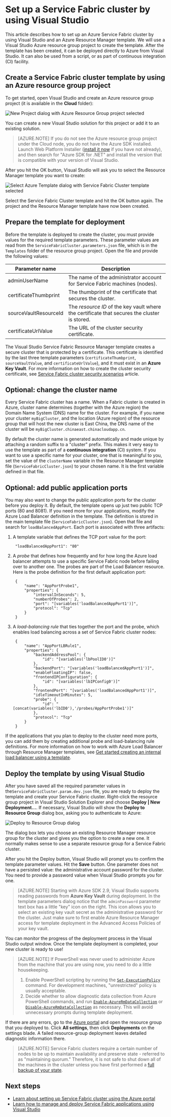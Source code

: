 <properties
   pageTitle="Setting up a Service Fabric cluster using Visual Studio | Azure"
   description="Describes how to set up a Service Fabric cluster by using Azure Resource Manager template created by an Azure Resource Group project in Visual Studio"
   services="service-fabric"
   documentationCenter=".net"
   authors="karolz-ms"
   manager="adegeo"
   editor=""/>

<tags
   ms.service="service-fabric"
   ms.devlang="dotNet"
   ms.topic="article"
   ms.tgt_pltfrm="NA"
   ms.workload="NA"
   ms.date="10/06/2016"
   ms.author="karolz@microsoft.com"/>

# Set up a Service Fabric cluster by using Visual Studio
This article describes how to set up an Azure Service Fabric cluster by using Visual Studio and an Azure Resource Manager template. We will use a Visual Studio Azure resource group project to create the template. After the template has been created, it can be deployed directly to Azure from Visual Studio. It can also be used from a script, or as part of continuous integration (CI) facility.

## Create a Service Fabric cluster template by using an Azure resource group project
To get started, open Visual Studio and create an Azure resource group project (it is available in the **Cloud** folder):

![New Project dialog with Azure Resource Group project selected][1]

You can create a new Visual Studio solution for this project or add it to an existing solution.

>[AZURE.NOTE] If you do not see the Azure resource group project under the Cloud node, you do not have the Azure SDK installed. Launch Web Platform Installer ([install it now](http://www.microsoft.com/web/downloads/platform.aspx) if you have not already), and then search for "Azure SDK for .NET" and install the version that is compatible with your version of Visual Studio.

After you hit the OK button, Visual Studio will ask you to select the Resource Manager template you want to create:

![Select Azure Template dialog with Service Fabric Cluster template selected][2]

Select the Service Fabric Cluster template and hit the OK button again. The project and the Resource Manager template have now been created.

## Prepare the template for deployment
Before the template is deployed to create the cluster, you must provide values for the required template parameters. These parameter values are read from the `ServiceFabricCluster.parameters.json` file, which is in the `Templates` folder of the resource group project. Open the file and provide the following values:

|Parameter name           |Description|
|-----------------------  |--------------------------|
|adminUserName            |The name of the administrator account for Service Fabric machines (nodes).|
|certificateThumbprint    |The thumbprint of the certificate that secures the cluster.|
|sourceVaultResourceId    |The *resource ID* of the key vault where the certificate that secures the cluster is stored.|
|certificateUrlValue      |The URL of the cluster security certificate.|

The Visual Studio Service Fabric Resource Manager template creates a secure cluster that is protected by a certificate. This certificate is identified by the last three template parameters (`certificateThumbprint`, `sourceVaultValue`, and `certificateUrlValue`), and it must exist in an **Azure Key Vault**. For more information on how to create the cluster security certificate, see [Service Fabric cluster security scenarios](/documentation/articles/service-fabric-cluster-security/#x509-certificates-and-service-fabric) article.

## Optional: change the cluster name
Every Service Fabric cluster has a name. When a Fabric cluster is created in Azure, cluster name determines (together with the Azure region) the Domain Name System (DNS) name for the cluster. For example, if you name your cluster `myBigCluster`, and the location (Azure region) of the resource group that will host the new cluster is East China, the DNS name of the cluster will be `myBigCluster.chinaeast.chinacloudapp.cn`.

By default the cluster name is generated automatically and made unique by attaching a random suffix to a "cluster" prefix. This makes it very easy to use the template as part of a **continuous integration** (CI) system. If you want to use a specific name for your cluster, one that is meaningful to you, set the value of the `clusterName` variable in the Resource Manager template file (`ServiceFabricCluster.json`) to your chosen name. It is the first variable defined in that file.

## Optional: add public application ports
You may also want to change the public application ports for the cluster before you deploy it. By default, the template opens up just two public TCP ports (80 and 8081). If you need more for your applications, modify the Azure Load Balancer definition in the template. The definition is stored in the main template file (`ServiceFabricCluster.json`). Open that file and search for `loadBalancedAppPort`. Each port is associated with three artifacts:

1. A template variable that defines the TCP port value for the port:

	
		"loadBalancedAppPort1": "80"
	

2. A *probe* that defines how frequently and for how long the Azure load balancer attempts to use a specific Service Fabric node before failing over to another one. The probes are part of the Load Balancer resource. Here is the probe definition for the first default application port:


		{
	        "name": "AppPortProbe1",
	        "properties": {
	            "intervalInSeconds": 5,
	            "numberOfProbes": 2,
	            "port": "[variables('loadBalancedAppPort1')]",
	            "protocol": "Tcp"
	        }
	    }


3. A *load-balancing rule* that ties together the port and the probe, which enables load balancing across a set of Service Fabric cluster nodes:


		{
		    "name": "AppPortLBRule1",
		    "properties": {
		        "backendAddressPool": {
		            "id": "[variables('lbPoolID0')]"
		        },
		        "backendPort": "[variables('loadBalancedAppPort1')]",
		        "enableFloatingIP": false,
		        "frontendIPConfiguration": {
		            "id": "[variables('lbIPConfig0')]"
		        },
		        "frontendPort": "[variables('loadBalancedAppPort1')]",
		        "idleTimeoutInMinutes": 5,
		        "probe": {
		            "id": "[concat(variables('lbID0'),'/probes/AppPortProbe1')]"
		        },
		        "protocol": "Tcp"
		    }
		}

If the applications that you plan to deploy to the cluster need more ports, you can add them by creating additional probe and load-balancing rule definitions. For more information on how to work with Azure Load Balancer through Resource Manager templates, see [Get started creating an internal load balancer using a template](/documentation/articles/load-balancer-get-started-ilb-arm-template/).

## Deploy the template by using Visual Studio
After you have saved all the required parameter values in the`ServiceFabricCluster.param.dev.json` file, you are ready to deploy the template and create your Service Fabric cluster. Right-click the resource group project in Visual Studio Solution Explorer and choose **Deploy | New Deployment...**. If necessary, Visual Studio will show the **Deploy to Resource Group** dialog box, asking you to authenticate to Azure:

![Deploy to Resource Group dialog][3]

The dialog box lets you choose an existing Resource Manager resource group for the cluster and gives you the option to create a new one. It normally makes sense to use a separate resource group for a Service Fabric cluster.

After you hit the Deploy button, Visual Studio will prompt you to confirm the template parameter values. Hit the **Save** button. One parameter does not have a persisted value: the administrative account password for the cluster. You need to provide a password value when Visual Studio prompts you for one.

>[AZURE.NOTE] Starting with Azure SDK 2.9, Visual Studio supports reading passwords from **Azure Key Vault** during deployment. In the template parameters dialog notice that the `adminPassword` parameter text box has a little "key" icon on the right. This icon allows you to select an existing key vault secret as the administrative password for the cluster. Just make sure to first enable Azure Resource Manager access for template deployment in the Advanced Access Policies of your key vault. 

You can monitor the progress of the deployment process in the Visual Studio output window. Once the template deployment is completed, your new cluster is ready to use!

>[AZURE.NOTE] If PowerShell was never used to administer Azure from the machine that you are using now, you need to do a little housekeeping.
>1. Enable PowerShell scripting by running the [`Set-ExecutionPolicy`](https://technet.microsoft.com/zh-cn/library/hh849812.aspx) command. For development machines, "unrestricted" policy is usually acceptable.
>2. Decide whether to allow diagnostic data collection from Azure PowerShell commands, and run [`Enable-AzureRmDataCollection`](https://msdn.microsoft.com/zh-cn/library/mt619303.aspx) or [`Disable-AzureRmDataCollection`](https://msdn.microsoft.com/zh-cn/library/mt619236.aspx) as necessary. This will avoid unnecessary prompts during template deployment.

If there are any errors, go to the [Azure portal](https://portal.azure.cn/) and open the resource group that you deployed to. Click **All settings**, then click **Deployments** on the settings blade. A failed resource-group deployment leaves detailed diagnostic information there.

>[AZURE.NOTE] Service Fabric clusters require a certain number of nodes to be up to maintain availability and preserve state - referred to as "maintaining quorum." Therefore, it is not safe to shut down all of the machines in the cluster unless you have first performed a [full backup of your state](/documentation/articles/service-fabric-reliable-services-backup-restore/).

## Next steps
- [Learn about setting up Service Fabric cluster using the Azure portal](/documentation/articles/service-fabric-cluster-creation-via-portal/)
- [Learn how to manage and deploy Service Fabric applications using Visual Studio](/documentation/articles/service-fabric-manage-application-in-visual-studio/)

<!--Image references-->
[1]: ./media/service-fabric-cluster-creation-via-visual-studio/azure-resource-group-project-creation.png
[2]: ./media/service-fabric-cluster-creation-via-visual-studio/selecting-azure-template.png
[3]: ./media/service-fabric-cluster-creation-via-visual-studio/deploy-to-azure.png
